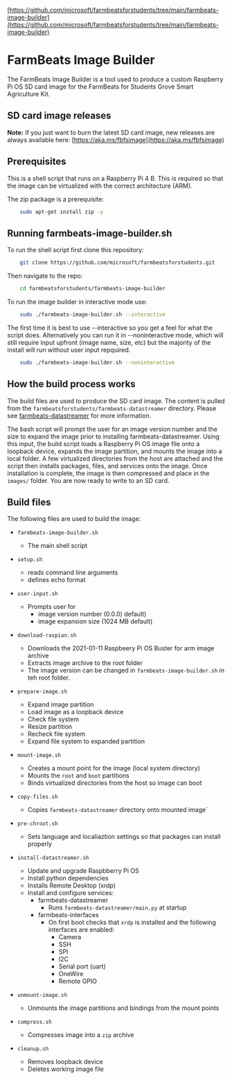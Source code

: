 [https://github.com/microsoft/farmbeatsforstudents/tree/main/farmbeats-image-builder](https://github.com/microsoft/farmbeatsforstudents/tree/main/farmbeats-image-builder)

# FarmBeats Image Builder

The FarmBeats Image Builder is a tool used to produce a custom Raspberry Pi OS SD card image for the FarmBeats for Students Grove Smart Agriculture Kit.

## SD card image releases

**Note:** If you just want to burn the latest SD card image, new releases are always available here:
[https://aka.ms/fbfsimage](https://aka.ms/fbfsimage)

## Prerequisites

This is a shell script that runs on a Raspberry Pi 4 B. This is required so that the image can be virtualized with the correct architecture (ARM).

The zip package is a prerequisite:

```bash
    sudo apt-get install zip -y
```

## Running farmbeats-image-builder.sh

To run the shell script first clone this repository:

```bash
    git clone https://github.com/microsoft/farmbeatsforstudents.git
```

Then navigate to the repo:

```bash
    cd farmbeatsforstudents/farmbeats-image-builder
```

To run the image builder in interactive mode use:

```bash
    sudo ./farmbeats-image-builder.sh --interactive
```

The first time it is best to use --interactive so you get a feel for what the script does. Alternatively you can run it in --noninteractive mode, which will still require input upfront (image name, size, etc) but the majority of the install will run without user input repquired.

```bash
    sudo ./farmbeats-image-builder.sh --noninteractive
```

## How the build process works

The build files are used to produce the SD card image. The content is pulled from the `farmbeatsforstudents/farmbeats-datastreamer` directory. Please see [farmbeats-datastreamer](https://github.com/microsoft/farmbeatsforstudents/tree/main/farmbeats-datastreamer) for more information.

The bash script will prompt the user for an image version number and the size to expand the image prior to installing farmbeats-datastreamer. Using this input, the build script loads a Raspberry Pi OS image file onto a loopback device, expands the image partition, and mounts the image into a local folder. A few virtualized directories from the host are attached and the script then installs packages, files, and services onto the image. Once installation is complete, the image is then compressed and place in the `images/` folder. You are now ready to write to an SD card.

## Build files

The following files are used to build the image:

* `farmbeats-image-builder.sh`
  * The main shell script

* `setup.sh`
  * reads command line arguments
  * defines echo format

* `user-input.sh`
  * Prompts user for
    * image version number (0.0.0) default)
    * image expansion size (1024 MB default)

* `download-raspian.sh`
  * Downloads the 2021-01-11 Raspbeery Pi OS Buster for arm image archive
  * Extracts image archive to the root folder
  * The image version can be changed in `farmbeats-image-builder.sh` in teh root folder.

* `prepare-image.sh`
  * Expand image partition
  * Load image as a loopback device
  * Check file system
  * Resize partition
  * Recheck file system
  * Expand file system to expanded partition

* `mount-image.sh`
  * Creates a mount point for the image (local system directory)
  * Mounts the `root` and `boot` partitions
  * Binds virtualized directories from the host so image can boot

* `copy-files.sh`
  * Copies `farmbeats-datastreamer` directory onto mounted image`

* `pre-chroot.sh`
  * Sets language and localiaztion settings so that packages can install properly

* `install-datastreamer.sh`
  * Update and upgrade Raspbberry Pi OS
  * Install python dependencies
  * Installs Remote Desktop (xrdp)
  * Install and configure services:
    * farmbeats-datastreamer
      * Runs `farmbeats-datastreamer/main.py` at startup
    * farmbeats-interfaces
      * On first boot checks that `xrdp` is installed and the following interfaces are enabled:
        * Camera
        * SSH
        * SPI
        * I2C
        * Serial port (uart)
        * OneWire
        * Remote GPIO

* `unmount-image.sh`
  * Unmounts the image partitions and bindings from the mount points

* `compress.sh`
  * Compresses image into a `zip` archive

* `cleanup.sh`
  * Removes loopback device
  * Deletes working image file
